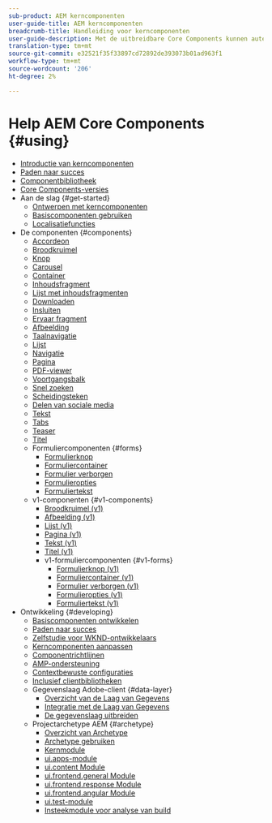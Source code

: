 ```yaml
---
sub-product: AEM kerncomponenten
user-guide-title: AEM kerncomponenten
breadcrumb-title: Handleiding voor kerncomponenten
user-guide-description: Met de uitbreidbare Core Components kunnen auteurs eenvoudig inhoud maken.
translation-type: tm+mt
source-git-commit: e32521f35f33897cd72892de393073b01ad963f1
workflow-type: tm+mt
source-wordcount: '206'
ht-degree: 2%

---
```



# Help AEM Core Components {#using}

+ [Introductie van kerncomponenten](introduction.md)
+ [Paden naar succes](developing/success.md)
+ [Componentbibliotheek](https://adobe.com/go/aem_cmp_library)
+ [Core Components-versies](versions.md)
+ Aan de slag {#get-started}
   + [Ontwerpen met kerncomponenten](get-started/authoring.md)
   + [Basiscomponenten gebruiken](get-started/using.md)
   + [Localisatiefuncties](get-started/localization.md)
+ De componenten {#components}
   + [Accordeon](components/accordion.md)
   + [Broodkruimel](components/breadcrumb.md)
   + [Knop](components/button.md)
   + [Carousel](components/carousel.md)
   + [Container](components/container.md)
   + [Inhoudsfragment](components/content-fragment-component.md)
   + [Lijst met inhoudsfragmenten](components/content-fragment-list.md)
   + [Downloaden](components/download.md)
   + [Insluiten](components/embed.md)
   + [Ervaar fragment](components/experience-fragment.md)
   + [Afbeelding](components/image.md)
   + [Taalnavigatie](components/language-navigation.md)
   + [Lijst](components/list.md)
   + [Navigatie](components/navigation.md)
   + [Pagina](components/page.md)
   + [PDF-viewer](components/pdf-viewer.md)
   + [Voortgangsbalk](components/progress-bar.md)
   + [Snel zoeken](components/quick-search.md)
   + [Scheidingsteken](components/separator.md)
   + [Delen van sociale media](components/sharing.md)
   + [Tekst](components/text.md)
   + [Tabs](components/tabs.md)
   + [Teaser](components/teaser.md)
   + [Titel](components/title.md)
   + Formuliercomponenten {#forms}
      + [Formulierknop](components/forms/form-button.md)
      + [Formuliercontainer](components/forms/form-container.md)
      + [Formulier verborgen](components/forms/form-hidden.md)
      + [Formulieropties](components/forms/form-options.md)
      + [Formuliertekst](components/forms/form-text.md)
   + v1-componenten {#v1-components}
      + [Broodkruimel (v1)](components/v1/breadcrumb-v1.md)
      + [Afbeelding (v1)](components/v1/image-v1.md)
      + [Lijst (v1)](components/v1/list-v1.md)
      + [Pagina (v1)](components/v1/page-v1.md)
      + [Tekst (v1)](components/v1/text-v1.md)
      + [Titel (v1)](components/v1/title-v1.md)
      + v1-formuliercomponenten {#v1-forms}
         + [Formulierknop (v1)](components/v1/form-button-v1.md)
         + [Formuliercontainer (v1)](components/v1/form-container-v1.md)
         + [Formulier verborgen (v1)](components/v1/form-hidden-v1.md)
         + [Formulieropties (v1)](components/v1/form-options-v1.md)
         + [Formuliertekst (v1)](components/v1/form-text-v1.md)
+ Ontwikkeling {#developing}
   + [Basiscomponenten ontwikkelen](developing/overview.md)
   + [Paden naar succes](developing/success.md)
   + [Zelfstudie voor WKND-ontwikkelaars](https://docs.adobe.com/content/help/en/experience-manager-learn/getting-started-wknd-tutorial-develop/overview.html)
   + [Kerncomponenten aanpassen](developing/customizing.md)
   + [Componentrichtlijnen](developing/guidelines.md)
   + [AMP-ondersteuning](developing/amp.md)
   + [Contextbewuste configuraties](developing/context-aware-configs.md)
   + [Inclusief clientbibliotheken](developing/including-clientlibs.md)
   + Gegevenslaag Adobe-client {#data-layer}
      + [Overzicht van de Laag van Gegevens](developing/data-layer/overview.md)
      + [Integratie met de Laag van Gegevens](developing/data-layer/integrations.md)
      + [De gegevenslaag uitbreiden](developing/data-layer/extending.md)
   + Projectarchetype AEM {#archetype}
      + [Overzicht van Archetype](developing/archetype/overview.md)
      + [Archetype gebruiken](developing/archetype/using.md)
      + [Kernmodule](developing/archetype/core.md)
      + [ui.apps-module](developing/archetype/uiapps.md)
      + [ui.content Module](developing/archetype/uicontent.md)
      + [ui.frontend.general Module](developing/archetype/uifrontend.md)
      + [ui.frontend.response Module](developing/archetype/uifrontend-react.md)
      + [ui.frontend.angular Module](developing/archetype/uifrontend-angular.md)
      + [ui.test-module](developing/archetype/uitests.md)
      + [Insteekmodule voor analyse van build](developing/archetype/build-analyzer-maven-plugin.md)

